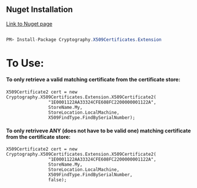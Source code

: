 ## Nuget Installation 

[Link to Nuget page](https://www.nuget.org/packages/Cryptography.X509Certificates.Extension/)
```cs

PM> Install-Package Cryptography.X509Certificates.Extension

```


# To Use:

#### To only retrieve a valid matching certificate from the certificate store:

```
X509Certificate2 cert = new Cryptography.X509Certificates.Extension.X509Certificate2(
                "1E0001122AA33324CFE608FC2200000001122A",
                StoreName.My,
                StoreLocation.LocalMachine,
                X509FindType.FindBySerialNumber);
```

#### To only retriveve ANY (does not have to be valid one) matching certificate from the certificate store:


```
X509Certificate2 cert = new Cryptography.X509Certificates.Extension.X509Certificate2(
                "1E0001122AA33324CFE608FC2200000001122A",
                StoreName.My,
                StoreLocation.LocalMachine,
                X509FindType.FindBySerialNumber,
                false);
```

